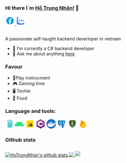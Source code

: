 ### Hi there I`m [Hồ Trung Nhân!](https://nhan.tk) 👋

<a href="https://fb.com/kudou.d.sterain">
  <img  alt="Nhan's facebook" height="30px" width="30px" src="https://github.com/hotrungnhan/hotrungnhan/blob/main/assest/facebook.gif?raw=true" />
</a>
<a href="https://zalo.me/0961130643">
  <img alt="Anurag's Zalo" height="30px"  width="30px" src="https://github.com/hotrungnhan/hotrungnhan/blob/main/assest/zalo_cssani.svg?raw=true" />
</a>

<br />
<br />

A passionate self-taught backend deverloper in vietnam 

* 🌱 I’m currently a C# backend developer  
* 💬 Ask me about anything [here](https://github.com/hotrungnhan/hotrungnhan/issues)
### Favour
* 🎸Play instrucment
* 🎮 Gaming time
* 🖥 Techie
* 🍲 Food
###  Language and tools:
<img alt="golang" src="https://raw.githubusercontent.com/hotrungnhan/hotrungnhan/c0d828254e3c3170f72380df4dc8403e0bec446f/assest/golang.svg" width="30"><img alt="android" src="https://github.com/hotrungnhan/hotrungnhan/blob/main/assest/android.svg?raw=true" width="30">
<img  alt="js" src="https://github.com/hotrungnhan/hotrungnhan/blob/main/assest/javascript.gif?raw=true" width="30">
<img alt="C#" src="https://raw.githubusercontent.com/hotrungnhan/hotrungnhan/c0d828254e3c3170f72380df4dc8403e0bec446f/assest/c%23.svg" width="30">
<img alt="docker" src="https://github.com/hotrungnhan/hotrungnhan/blob/main/assest/docker.svg?raw=true" width="30">
<img alt="postgres" src="https://github.com/hotrungnhan/hotrungnhan/blob/main/assest/postgresql.svg?raw=true" width="30">
<img alt="mongodb" src="https://github.com/hotrungnhan/hotrungnhan/blob/main/assest/mongodb.svg?raw=true" width="30">
<img alt="firebase" src="https://github.com/hotrungnhan/hotrungnhan/blob/main/assest/firebase.svg?raw=true" width="30">

### Github stats

<a href="https://github.com/anuraghazra/github-readme-stats">
  <img align="center" src="https://github-readme-stats.anuraghazra1.vercel.app/api?username=hotrungnhan&show_icons=true&include_all_commits=true&custom_title=Hồ%20Trung%20Nhân&theme=material-palenight" alt="HoTrungNhan's github stats" />
</a>
<a href="https://github.com/anuraghazra/github-readme-stats">
  <!-- Change the `github-readme-stats.anuraghazra1.vercel.app` to `github-readme-stats.vercel.app`  -->
  <img align="center" src="https://github-readme-stats.vercel.app/api/top-langs/?username=hotrungnhan&theme=material-palenight&show_icons=true" />
</a>
<a align="center" href="https://github.com/anuraghazra/github-readme-stats" >
  <!-- Change the `github-readme-stats.anuraghazra1.vercel.app` to `github-readme-stats.vercel.app`  -->
<img style="margin-top: 10px;" src="https://github-readme-stats.vercel.app/api/pin/?username=hotrungnhan&repo=CompanyManagement&theme=material-palenight" />
</a>    
